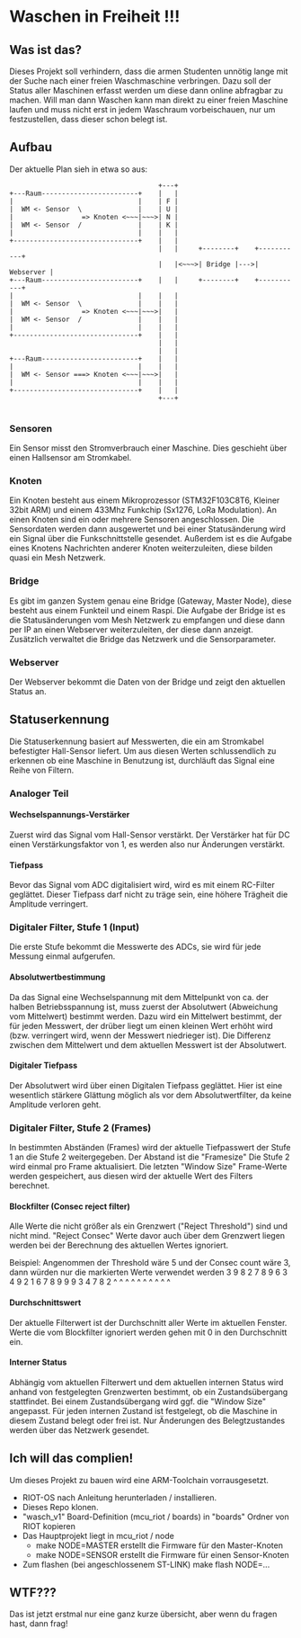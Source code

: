 # Waschen in Freiheit !!!
## Was ist das?
Dieses Projekt soll verhindern, dass die armen Studenten unnötig lange mit der Suche nach einer freien Waschmaschine verbringen. Dazu soll der Status aller Maschinen erfasst werden um diese dann online abfragbar zu machen. Will man dann Waschen kann man direkt zu einer freien Maschine laufen und muss nicht erst in jedem Waschraum vorbeischauen, nur um festzustellen, dass dieser schon belegt ist.

## Aufbau
Der aktuelle Plan sieh in etwa so aus:

```
                                     +---+
+---Raum------------------------+    |   |
|                               |    | F |
|  WM <- Sensor  \              |    | U |
|                 => Knoten <~~~|~~~>| N |
|  WM <- Sensor  /              |    | K |
|                               |    |   |
+-------------------------------+    |   |
                                     |   |     +--------+    +-----------+
                                     |   |<~~~>| Bridge |--->| Webserver |
+---Raum------------------------+    |   |     +--------+    +-----------+
|                               |    |   |
|  WM <- Sensor  \              |    |   |
|                 => Knoten <~~~|~~~>|   |
|  WM <- Sensor  /              |    |   |
|                               |    |   |
+-------------------------------+    |   |
                                     |   |
                                     |   |
+---Raum------------------------+    |   |
|                               |    |   |
|  WM <- Sensor ===> Knoten <~~~|~~~>|   |
|                               |    |   |
+-------------------------------+    |   |
                                     +---+
    
```

### Sensoren
Ein Sensor misst den Stromverbrauch einer Maschine. Dies geschieht über einen Hallsensor am Stromkabel.

### Knoten
Ein Knoten besteht aus einem Mikroprozessor (STM32F103C8T6, Kleiner 32bit ARM) und einem 433Mhz Funkchip (Sx1276, LoRa Modulation).
An einen Knoten sind ein oder mehrere Sensoren angeschlossen. Die Sensordaten werden dann ausgewertet und bei einer Statusänderung wird ein Signal über die Funkschnittstelle gesendet.
Außerdem ist es die Aufgabe eines Knotens Nachrichten anderer Knoten weiterzuleiten, diese bilden quasi ein Mesh Netzwerk.

### Bridge
Es gibt im ganzen System genau eine Bridge (Gateway, Master Node), diese besteht aus einem Funkteil und einem Raspi. Die Aufgabe der Bridge ist es die Statusänderungen vom Mesh Netzwerk zu empfangen und diese dann per IP an einen Webserver weiterzuleiten, der diese dann anzeigt. Zusätzlich verwaltet die Bridge das Netzwerk und die Sensorparameter.

### Webserver
Der Webserver bekommt die Daten von der Bridge und zeigt den aktuellen Status an.

## Statuserkennung
Die Statuserkennung basiert auf Messwerten, die ein am Stromkabel befestigter Hall-Sensor liefert.
Um aus diesen Werten schlussendlich zu erkennen ob eine Maschine in Benutzung ist, durchläuft das Signal eine Reihe von Filtern.

### Analoger Teil
#### Wechselspannungs-Verstärker
Zuerst wird das Signal vom Hall-Sensor verstärkt. Der Verstärker hat für DC einen Verstärkungsfaktor von 1, es werden also nur Änderungen verstärkt.
#### Tiefpass
Bevor das Signal vom ADC digitalisiert wird, wird es mit einem RC-Filter geglättet. Dieser Tiefpass darf nicht zu träge sein, eine höhere Trägheit die Amplitude verringert.

### Digitaler Filter, Stufe 1 (Input)
Die erste Stufe bekommt die Messwerte des ADCs, sie wird für jede Messung einmal aufgerufen.
#### Absolutwertbestimmung
Da das Signal eine Wechselspannung mit dem Mittelpunkt von ca. der halben Betriebsspannung ist, muss zuerst der Absolutwert (Abweichung vom Mittelwert) bestimmt werden.
Dazu wird ein Mittelwert bestimmt, der für jeden Messwert, der drüber liegt um einen kleinen Wert erhöht wird (bzw. verringert wird, wenn der Messwert niedrieger ist).
Die Differenz zwischen dem Mittelwert und dem aktuellen Messwert ist der Absolutwert.
#### Digitaler Tiefpass
Der Absolutwert wird über einen Digitalen Tiefpass geglättet. Hier ist eine wesentlich stärkere Glättung möglich als vor dem Absolutwertfilter, da keine Amplitude verloren geht.

### Digitaler Filter, Stufe 2 (Frames)
In bestimmten Abständen (Frames) wird der aktuelle Tiefpasswert der Stufe 1 an die Stufe 2 weitergegeben. Der Abstand ist die "Framesize"
Die Stufe 2 wird einmal pro Frame aktualisiert. Die letzten "Window Size" Frame-Werte werden gespeichert, aus diesen wird der aktuelle Wert des Filters berechnet.
#### Blockfilter (Consec reject filter)
Alle Werte die nicht größer als ein Grenzwert ("Reject Threshold") sind und nicht mind. "Reject Consec" Werte davor auch über dem Grenzwert liegen werden bei der Berechnung des aktuellen Wertes ignoriert.

Beispiel:
Angenommen der Threshold wäre 5 und der Consec count wäre 3, dann würden nur die markierten Werte verwendet werden
3 9 8 2 7 8 9 6 3 4 9 2 1 6 7 8 9 9 9 3 4 7 8 2
        ^ ^ ^ ^           ^ ^ ^ ^ ^ ^

#### Durchschnittswert
Der aktuelle Filterwert ist der Durchschnitt aller Werte im aktuellen Fenster. Werte die vom Blockfilter ignoriert werden gehen mit 0 in den Durchschnitt ein.
#### Interner Status
Abhängig vom aktuellen Filterwert und dem aktuellen internen Status wird anhand von festgelegten Grenzwerten bestimmt, ob ein Zustandsübergang stattfindet.
Bei einem Zustandsübergang wird ggf. die "Window Size" angepasst. Für jeden internen Zustand ist festgelegt, ob die Maschine in diesem Zustand belegt oder frei ist.
Nur Änderungen des Belegtzustandes werden über das Netzwerk gesendet.

## Ich will das complien!
Um dieses Projekt zu bauen wird eine ARM-Toolchain vorrausgesetzt.
* RIOT-OS nach Anleitung herunterladen / installieren.
* Dieses Repo klonen.
* "wasch\_v1" Board-Definition (mcu\_riot / boards) in "boards" Ordner von RIOT kopieren
* Das Hauptprojekt liegt in mcu\_riot / node
  * make NODE=MASTER erstellt die Firmware für den Master-Knoten 
  * make NODE=SENSOR erstellt die Firmware für einen Sensor-Knoten 
* Zum flashen (bei angeschlossenem ST-LINK) make flash NODE=...

## WTF???
Das ist jetzt erstmal nur eine ganz kurze übersicht, aber wenn du fragen hast, dann frag!
